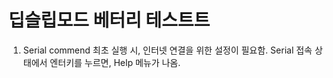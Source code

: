 # 딥슬립모드 베터리 테스트트

1. Serial commend
최초 실행 시, 인터넷 연결을 위한 설정이 필요함.
Serial 접속 상태에서 엔터키를 누르면, Help 메뉴가 나옴.